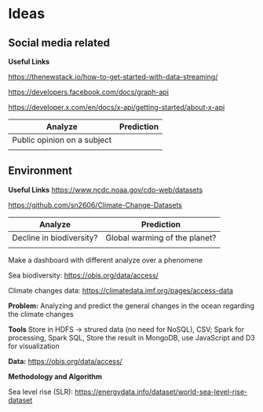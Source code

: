 # Ideas

## Social media related

**Useful Links**

https://thenewstack.io/how-to-get-started-with-data-streaming/ 

https://developers.facebook.com/docs/graph-api

https://developer.x.com/en/docs/x-api/getting-started/about-x-api

| Analyze | Prediction |
|:-----------:|:------------:|
| Public opinion on a subject||
| | |


## Environment

**Useful Links**
https://www.ncdc.noaa.gov/cdo-web/datasets

https://github.com/sn2606/Climate-Change-Datasets

| Analyze | Prediction |
|:-----------:|:------------:|
| Decline in biodiversity?|Global warming of the planet?|
| | |

Make a dashboard with different analyze over a phenomene

Sea biodiversity: https://obis.org/data/access/

Climate changes data: https://climatedata.imf.org/pages/access-data

**Problem:** Analyzing and predict the general changes in the ocean regarding the climate changes

**Tools** Store in HDFS -> strured data (no need for NoSQL), CSV; Spark for processing, Spark SQL, Store the result in MongoDB, use JavaScript and D3 for visualization

**Data:** https://obis.org/data/access/

**Methodology and Algorithm** 

Sea level rise (SLR): https://energydata.info/dataset/world-sea-level-rise-dataset

